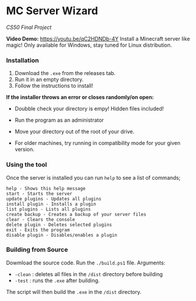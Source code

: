 
# MC Server Wizard
*CS50 Final Project*

**Video Demo:**  <https://youtu.be/qC2HDNDb-4Y>
Install a Minecraft server like magic!
Only available for Windows, stay tuned for Linux distribution.
### Installation

1. Download the `.exe` from the releases tab.
2. Run it in an empty directory.
3. Follow the instructions to install!

**If the installer throws an error or closes randomly/on open:**

 - Doubble check your directory is empy! Hidden files included!

 - Run the program as an administrator

 - Move your directory out of the root of your drive.

 - For older machines, try running in compatibility mode for your given version.

### Using the tool

Once the server is installed you can run `help` to see a list of commands;
```
help - Shows this help message
start - Starts the server
update plugins - Updates all plugins
install plugin - Installs a plugin
list plugins - Lists all plugins
create backup - Creates a backup of your server files
clear - Clears the console
delete plugin - Deletes selected plugins
exit - Exits the program
disable plugin - Disables/enables a plugin
```

### Building from Source

Dowmload the source code.
Run the `./build.ps1` file.
Arguments:
 - `-clean` : deletes all files in the `/dist` directory before building
 - `-test` : runs the `.exe` after building.

The script will then build the `.exe` in the `/dist` directory.
